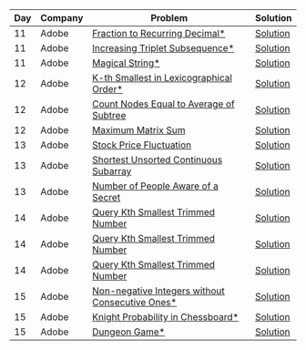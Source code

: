 | Day | Company | Problem                                                                                                                             | Solution                                                                                                                                     |
| --- | ------- | ----------------------------------------------------------------------------------------------------------------------------------- | -------------------------------------------------------------------------------------------------------------------------------------------- |
| 11  | Adobe   | [ Fraction to Recurring Decimal\* ](https://leetcode.com/problems/fraction-to-recurring-decimal/)                                   | [Solution](https://github.com/vickyguptaa7/6_Companies_30_Days_Challenge/blob/main/Adobe/Fraction_to_Recurring_Decimal.cpp)                  |
| 11  | Adobe   | [ Increasing Triplet Subsequence\* ](https://leetcode.com/problems/increasing-triplet-subsequence/)                                 | [Solution](https://github.com/vickyguptaa7/6_Companies_30_Days_Challenge/blob/main/Adobe/Increasing_Triplet_Subsequence.cpp)                 |
| 11  | Adobe   | [ Magical String\* ](https://leetcode.com/problems/magical-string/)                                                                 | [Solution](https://github.com/vickyguptaa7/6_Companies_30_Days_Challenge/blob/main/Adobe/Magical_String.cpp)                                 |
| 12  | Adobe   | [ K-th Smallest in Lexicographical Order\* ](https://leetcode.com/problems/k-th-smallest-in-lexicographical-order)                  | [Solution](https://github.com/vickyguptaa7/6_Companies_30_Days_Challenge/blob/main/Adobe/K-th_Smallest_in_Lexicographical_Order.cpp)         |
| 12  | Adobe   | [ Count Nodes Equal to Average of Subtree ](https://leetcode.com/problems/count-nodes-equal-to-average-of-subtree/)                 | [Solution](https://github.com/vickyguptaa7/6_Companies_30_Days_Challenge/blob/main/Adobe/Count_Nodes_Equal_to_Average_of_Subtree.cpp)        |
| 12  | Adobe   | [ Maximum Matrix Sum ](https://leetcode.com/problems/maximum-matrix-sum/)                                                           | [Solution](https://github.com/vickyguptaa7/6_Companies_30_Days_Challenge/blob/main/Adobe/Maximum_Matrix_Sum.cpp)                             |
| 13  | Adobe   | [ Stock Price Fluctuation ](https://leetcode.com/problems/stock-price-fluctuation/)                                                 | [Solution](https://github.com/vickyguptaa7/6_Companies_30_Days_Challenge/blob/main/Adobe/Stock_Price_Fluctuation.cpp)                        |
| 13  | Adobe   | [ Shortest Unsorted Continuous Subarray ](https://leetcode.com/problems/shortest-unsorted-continuous-subarray/)                     | [Solution](https://github.com/vickyguptaa7/6_Companies_30_Days_Challenge/blob/main/Adobe/Shortest_Unsorted_Continuous_Subarray.cpp)          |
| 13  | Adobe   | [ Number of People Aware of a Secret ](https://leetcode.com/problems/number-of-people-aware-of-a-secret/)                           | [Solution](https://github.com/vickyguptaa7/6_Companies_30_Days_Challenge/blob/main/Adobe/Number_of_People_Aware_of_a_Secret.cpp)             |
| 14  | Adobe   | [ Query Kth Smallest Trimmed Number ](https://leetcode.com/problems/query-kth-smallest-trimmed-number/)                             | [Solution](https://github.com/vickyguptaa7/6_Companies_30_Days_Challenge/blob/main/Adobe/Query_Kth_Smallest_Trimmed_Number.cpp)              |
| 14  | Adobe   | [ Query Kth Smallest Trimmed Number ](https://leetcode.com/problems/minimum-genetic-mutation/)                                      | [Solution](https://github.com/vickyguptaa7/6_Companies_30_Days_Challenge/blob/main/Adobe/Minimum_Genetic_Mutation.cpp)                       |
| 14  | Adobe   | [ Query Kth Smallest Trimmed Number ](https://leetcode.com/problems/number-of-matching-subsequences/)                               | [Solution](https://github.com/vickyguptaa7/6_Companies_30_Days_Challenge/blob/main/Adobe/Number_of_Matching_Subsequences.cpp)                |
| 15  | Adobe   | [ Non-negative Integers without Consecutive Ones\* ](https://leetcode.com/problems/non-negative-integers-without-consecutive-ones/) | [Solution](https://github.com/vickyguptaa7/6_Companies_30_Days_Challenge/blob/main/Adobe/Non-negative_Integers_without_Consecutive_Ones.cpp) |
| 15  | Adobe   | [ Knight Probability in Chessboard\* ](https://leetcode.com/problems/knight-probability-in-chessboard)                              | [Solution](https://github.com/vickyguptaa7/6_Companies_30_Days_Challenge/blob/main/Adobe/Knight_Probability_in_Chessboard.cpp)               |
| 15  | Adobe   | [ Dungeon Game\* ](https://leetcode.com/problems/dungeon-game/)                                                                     | [Solution](https://github.com/vickyguptaa7/6_Companies_30_Days_Challenge/blob/main/Adobe/Dungeon_Game.cpp)                                   |
